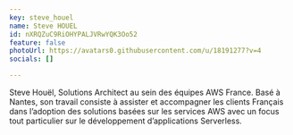 ```yaml
---
key: steve_houel
name: Steve HOUEL
id: nXRQZuC9RiOHYPALJVRwYQK3Oo52
feature: false
photoUrl: https://avatars0.githubusercontent.com/u/18191277?v=4
socials: []

---
```


Steve Houël, Solutions Architect au sein des équipes AWS France. Basé à Nantes, son travail consiste à assister et accompagner les clients Français dans l’adoption des solutions basées sur les services AWS avec un focus tout particulier sur le développement d’applications Serverless.
